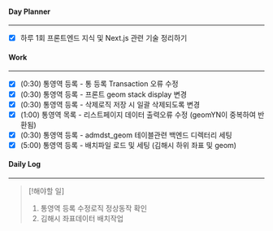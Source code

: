 
#### Day Planner
---
- [x] 하루 1회 프론트엔드 지식 및 Next.js 관련 기술 정리하기


#### Work
---
- [x] (0:30) 통영역 등록 - 통 등록 Transaction 오류 수정
- [x] (0:30) 통영역 등록 - 프론트 geom stack display 변경
- [x] (0:30) 통영역 등록 - 삭제로직 저장 시 일괄 삭제되도록 변경
- [x] (1:00) 통영역 목록 - 리스트페이지 데이터 출력오류 수정 (geomYN이 중복하여 반환됨)
- [x] (0:30) 통영역 등록 - admdst_geom 테이블관련 백엔드 디렉터리 세팅
- [x] (5:00) 통영역 등록 - 배치파일 로드 및 세팅 (김해시 하위 좌표 및 geom) 

#### Daily Log
---
> [!해야할 일]
> 1. 통영역 등록 수정로직 정상동작 확인
> 2. 김해시 좌표데이터 배치작업


